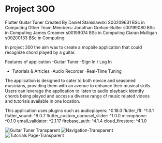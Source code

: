 # Project 3OO 

Flutter Guitar Tuner Created                          By Daniel Stanislawski  	         S00209631 	BSc in Computing 
                                                      Other Team Members: 
                                                      Jonathan Grehan-Butler  	         s00199080	BSc in Computing 
                                                      James Creamer  	                   s00199074	BSc in Computing 
                                                      Ciaran Mulligan 	                 s00200133	BSc in Computing 

In project 300 the aim was to create a mopbile application that could recognize chord played by a guitar. 

Features of application 
-Guitar Tuner
-Sign In / Log In 
- Tutorials & Articles
-Audio Recorder
-Real-Time Tuning

The application is designed to cater to both novice and seasoned musicians, providing them with an avenue to enhance their musical skills. 
Users can leverage the application to listen to audio playback identify chords being played and access a diverse range of music related videos
and tutorials available in one location.

This application uses plugins such as 
  audioplayers: ^0.18.0
  flutter_fft: ^1.0.1
  flutter_sound: ^9.0.7
  flutter_custom_carousel_slider: ^1.0.0
  microphone: ^0.1.0
  email_validator: ^2.1.17
  firebase_auth: ^4.1.4
  cloud_firestore: ^4.1.0
  
  
![Guitar Tuner Transparent](https://user-images.githubusercontent.com/78148332/225673339-fc7284b0-fff7-443e-ad5d-3b22a8637673.png)
![Navigation-Transparent](https://user-images.githubusercontent.com/78148332/225673404-7dfd5a7a-72c0-427d-84bb-5e2d390523d6.png)
![Tutorials Page-Transparent](https://user-images.githubusercontent.com/78148332/225673432-f1eab366-3b4f-4896-9f44-e8af8b8f1cee.png)
